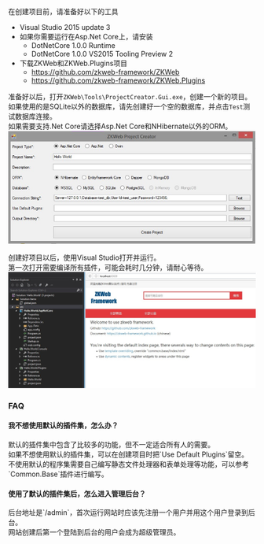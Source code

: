 在创建项目前，请准备好以下的工具

- Visual Studio 2015 update 3
- 如果你需要运行在Asp.Net Core上，请安装
	- DotNetCore 1.0.0 Runtime
	- DotNetCore 1.0.0 VS2015 Tooling Preview 2
- 下载ZKWeb和ZKWeb.Plugins项目
	- https://github.com/zkweb-framework/ZKWeb
	- https://github.com/zkweb-framework/ZKWeb.Plugins

准备好以后，打开`ZKWeb\Tools\ProjectCreator.Gui.exe`，创建一个新的项目。<br/>
如果使用的是SQLite以外的数据库，请先创建好一个空的数据库，并点击`Test`测试数据库连接。<br/>
如果需要支持.Net Core请选择Asp.Net Core和NHibernate以外的ORM。<br/>
![项目创建器](../img/project_creator.jpg)

创建好项目以后，使用Visual Studio打开并运行。<br/>
第一次打开需要编译所有插件，可能会耗时几分钟，请耐心等待。<br/>
![首次运行](../img/first_running.jpg)

### FAQ

<h4>我不想使用默认的插件集，怎么办？</h4>
默认的插件集中包含了比较多的功能，但不一定适合所有人的需要。<br/>
如果不想使用默认的插件集，可以在创建项目时把`Use Default Plugins`留空。<br/>
不使用默认的程序集需要自己编写静态文件处理器和表单处理等功能，可以参考`Common.Base`插件进行编写。

<h4>使用了默认的插件集后，怎么进入管理后台？</h4>
后台地址是`/admin`，首次运行网站时应该先注册一个用户并用这个用户登录到后台。<br/>
网站创建后第一个登陆到后台的用户会成为超级管理员。
